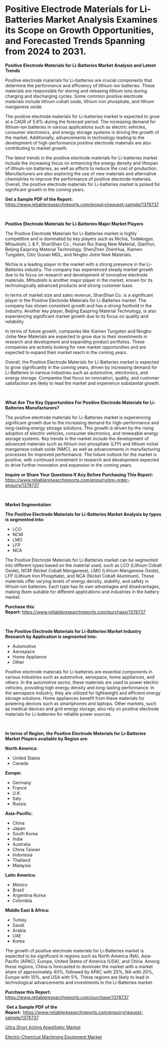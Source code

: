 <p><h1>Positive Electrode Materials for Li-Batteries Market Analysis Examines its Scope on Growth Opportunities, and Forecasted Trends Spanning from 2024 to 2031.</h1></p><p><strong>Positive Electrode Materials for Li-Batteries Market Analysis and Latest Trends</strong></p>
<p><p>Positive electrode materials for Li-batteries are crucial components that determine the performance and efficiency of lithium-ion batteries. These materials are responsible for storing and releasing lithium ions during charging and discharging cycles. Some common positive electrode materials include lithium cobalt oxide, lithium iron phosphate, and lithium manganese oxide.</p><p>The positive electrode materials for Li-batteries market is expected to grow at a CAGR of 5.9% during the forecast period. The increasing demand for lithium-ion batteries in various applications such as electric vehicles, consumer electronics, and energy storage systems is driving the growth of the market. Additionally, advancements in technology leading to the development of high-performance positive electrode materials are also contributing to market growth.</p><p>The latest trends in the positive electrode materials for Li-batteries market include the increasing focus on enhancing the energy density and lifespan of lithium-ion batteries, as well as efforts to reduce the cost of production. Manufacturers are also exploring the use of new materials and alternative chemistries to improve the performance of positive electrode materials. Overall, the positive electrode materials for Li-batteries market is poised for significant growth in the coming years.</p></p>
<p><strong>Get a Sample PDF of the Report:&nbsp;</strong> <a href="https://www.reliableresearchreports.com/enquiry/request-sample/1378737">https://www.reliableresearchreports.com/enquiry/request-sample/1378737</a></p>
<p>&nbsp;</p>
<p><strong>Positive Electrode Materials for Li-Batteries Major Market Players</strong></p>
<p><p>The Positive Electrode Materials for Li-Batteries market is highly competitive and is dominated by key players such as Nichia, Todakogyo, Mitsubishi, L & F, ShanShan Co., Hunan Rui Xiang New Material, QianYun, Beijing Easpring Material Technology, ShenZhen ZhenHua, Xiamen Tungsten, Citic Guoan MGL, and Ningbo Jinhe New Materials.</p><p>Nichia is a leading player in the market with a strong presence in the Li-Batteries industry. The company has experienced steady market growth due to its focus on research and development of innovative electrode materials. Mitsubishi is another major player in the market, known for its technologically advanced products and strong customer base.</p><p>In terms of market size and sales revenue, ShanShan Co. is a significant player in the Positive Electrode Materials for Li-Batteries market. The company has shown consistent growth and has a strong foothold in the industry. Another key player, Beijing Easpring Material Technology, is also experiencing significant market growth due to its focus on quality and reliability.</p><p>In terms of future growth, companies like Xiamen Tungsten and Ningbo Jinhe New Materials are expected to grow due to their investments in research and development and expanding product portfolios. These companies are actively looking for new market opportunities and are expected to expand their market reach in the coming years.</p><p>Overall, the Positive Electrode Materials for Li-Batteries market is expected to grow significantly in the coming years, driven by increasing demand for Li-Batteries in various industries such as automotive, electronics, and energy storage. Companies that focus on innovation, quality, and customer satisfaction are likely to lead the market and experience substantial growth.</p></p>
<p>&nbsp;</p>
<p><strong>What Are The Key Opportunities For Positive Electrode Materials for Li-Batteries Manufacturers?</strong></p>
<p><p>The positive electrode materials for Li-Batteries market is experiencing significant growth due to the increasing demand for high-performance and long-lasting energy storage solutions. This growth is driven by the rising adoption of electric vehicles, consumer electronics, and renewable energy storage systems. Key trends in the market include the development of advanced materials such as lithium iron phosphate (LFP) and lithium nickel manganese cobalt oxide (NMC), as well as advancements in manufacturing processes for improved performance. The future outlook for the market is positive, with continued investment in research and development expected to drive further innovation and expansion in the coming years.</p></p>
<p><strong>Inquire or Share Your Questions If Any Before Purchasing This Report:</strong> <a href="https://www.reliableresearchreports.com/enquiry/pre-order-enquiry/1378737">https://www.reliableresearchreports.com/enquiry/pre-order-enquiry/1378737</a></p>
<p>&nbsp;</p>
<p><strong>Market Segmentation</strong></p>
<p><strong>The Positive Electrode Materials for Li-Batteries Market Analysis by types is segmented into:</strong></p>
<p><ul><li>LCO</li><li>NCM</li><li>LMO</li><li>LFP</li><li>NCA</li></ul></p>
<p><p>The Positive Electrode Materials for Li-Batteries market can be segmented into different types based on the material used, such as LCO (Lithium Cobalt Oxide), NCM (Nickel Cobalt Manganese), LMO (Lithium Manganese Oxide), LFP (Lithium Iron Phosphate), and NCA (Nickel Cobalt Aluminum). These materials offer varying levels of energy density, stability, and safety in lithium-ion batteries. Each type has its own advantages and disadvantages, making them suitable for different applications and industries in the battery market.</p></p>
<p><strong>Purchase this Report:&nbsp;</strong><a href="https://www.reliableresearchreports.com/purchase/1378737">https://www.reliableresearchreports.com/purchase/1378737</a></p>
<p>&nbsp;</p>
<p><strong>The Positive Electrode Materials for Li-Batteries Market Industry Research by Application is segmented into:</strong></p>
<p><ul><li>Automotive</li><li>Aerospace</li><li>Home Appliance</li><li>Other</li></ul></p>
<p><p>Positive electrode materials for Li-batteries are essential components in various industries such as automotive, aerospace, home appliances, and others. In the automotive sector, these materials are used to power electric vehicles, providing high energy density and long-lasting performance. In the aerospace industry, they are utilized for lightweight and efficient energy storage solutions. Home appliances benefit from these materials for powering devices such as smartphones and laptops. Other markets, such as medical devices and grid energy storage, also rely on positive electrode materials for Li-batteries for reliable power sources.</p></p>
<p>&nbsp;</p>
<p><strong>In terms of Region, the Positive Electrode Materials for Li-Batteries Market Players available by Region are:</strong></p>
<p>
    <p> <strong> North America: </strong>
        <ul>
            <li>United States</li>
            <li>Canada</li>
        </ul>
        </p> 
    <p> <strong> Europe: </strong>
        <ul>
            <li>Germany</li>
            <li>France</li>
            <li>U.K.</li>
            <li>Italy</li>
            <li>Russia</li>
        </ul>
        </p> 
    <p> <strong> Asia-Pacific: </strong>
        <ul>
            <li>China</li>
            <li>Japan</li>
            <li>South Korea</li>
            <li>India</li>
            <li>Australia</li>
            <li>China Taiwan</li>
            <li>Indonesia</li>
            <li>Thailand</li>
            <li>Malaysia</li>
        </ul>
        </p> 
    <p> <strong> Latin America: </strong>
        <ul>
            <li>Mexico</li>
            <li>Brazil</li>
            <li>Argentina Korea</li>
            <li>Colombia</li>
        </ul>
        </p> 
    <p> <strong> Middle East & Africa: </strong>
        <ul>
            <li>Turkey</li>
            <li>Saudi</li>
            <li>Arabia</li>
            <li>UAE</li>
            <li>Korea</li>
        </ul>
    </p>
    </p>
<p><p>The growth of positive electrode materials for Li-Batteries market is expected to be significant in regions such as North America (NA), Asia-Pacific (APAC), Europe, United States of America (USA), and China. Among these regions, China is forecasted to dominate the market with a market share of approximately 40%, followed by APAC with 25%, NA with 20%, Europe with 10%, and USA with 5%. These regions are likely to lead in technological advancements and investments in the Li-Batteries market.</p></p>
<p><strong>Purchase this Report: </strong><a href="https://www.reliableresearchreports.com/purchase/1378737">https://www.reliableresearchreports.com/purchase/1378737</a></p>
<p>&nbsp;<strong>Get a Sample PDF of the Report:&nbsp;&nbsp;</strong><a href="https://www.reliableresearchreports.com/enquiry/request-sample/1378737">https://www.reliableresearchreports.com/enquiry/request-sample/1378737</a></p>
<p><strong></strong></p>
<p><p><a href="https://summer-dogwood-3e9.notion.site/Ultra-Short-Acting-Anesthetic-Market-Size-Global-Industry-Overview-Market-Segmentation-and-Forecas-a044b1928ff846f7acdca24d7a28a684">Ultra Short Acting Anesthetic Market</a></p><p><a href="https://lydian-appliance-61d.notion.site/Electro-Chemical-Machining-Equipment-Market-Research-Report-Provides-thorough-Industry-Overview-whi-baa3f3d0b09c45679de08be9fc0bb0e5">Electro-Chemical Machining Equipment Market</a></p></p>